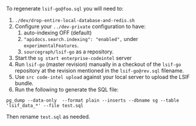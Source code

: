 To regenerate `lsif-go@foo.sql` you will need to:

1. `./dev/drop-entire-local-database-and-redis.sh`
2. Configure your `../dev-private` configuration to have:
   1. auto-indexing OFF (default)
   2. `"apidocs.search.indexing": "enabled",` under `experimentalFeatures`.
   3. `sourcegraph/lsif-go` as a repository.
3. Start the `sg start enterprise-codeintel` server
4. Run `lsif-go` (master revision) manually in a checkout of the `lsif-go` repository at the revision mentioned in the `lsif-go@rev.sql` filename.
5. Use `src code-intel upload` against your local server to upload the LSIF bundle.
6. Run the following to generate the SQL file:

```
pg_dump --data-only  --format plain --inserts --dbname sg --table 'lsif_data_*' --file test.sql
```

Then rename `test.sql` as needed.
